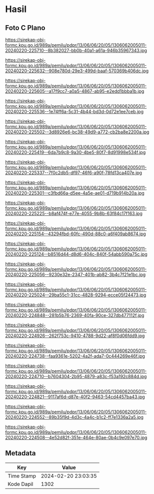 # Hasil

## Foto C Plano

https://sirekap-obj-formc.kpu.go.id/989a/pemilu/pdpr/13/06/06/20/05/1306062005011-20240220-225710--8b382027-bb0b-40a1-a61a-946b35967343.jpg

https://sirekap-obj-formc.kpu.go.id/989a/pemilu/pdpr/13/06/06/20/05/1306062005011-20240220-225632--908e780d-29e3-499d-baaf-570369b406dc.jpg

https://sirekap-obj-formc.kpu.go.id/989a/pemilu/pdpr/13/06/06/20/05/1306062005011-20240220-225605--a17f9cc7-a0a5-4867-ab95-e2edd1bbba1b.jpg

https://sirekap-obj-formc.kpu.go.id/989a/pemilu/pdpr/13/06/06/20/05/1306062005011-20240220-225536--1e74ff6a-5c31-4b44-bd3d-0d72e1ee7ceb.jpg

https://sirekap-obj-formc.kpu.go.id/989a/pemilu/pdpr/13/06/06/20/05/1306062005011-20240220-225502--3d8926e6-bc38-49d9-a772-cb2ba8e2200a.jpg

https://sirekap-obj-formc.kpu.go.id/989a/pemilu/pdpr/13/06/06/20/05/1306062005011-20240220-225419--6da7b9c8-9a30-4be5-80f7-8d91998e534f.jpg

https://sirekap-obj-formc.kpu.go.id/989a/pemilu/pdpr/13/06/06/20/05/1306062005011-20240220-225337--7f0c2db5-df97-46f6-a90f-78fd13ca407e.jpg

https://sirekap-obj-formc.kpu.go.id/989a/pemilu/pdpr/13/06/06/20/05/1306062005011-20240220-225301--c3fbd66a-d5ee-4a5e-ae01-d719b914b20a.jpg

https://sirekap-obj-formc.kpu.go.id/989a/pemilu/pdpr/13/06/06/20/05/1306062005011-20240220-225225--b8af474f-e77e-4055-9b8b-63f84c17f163.jpg

https://sirekap-obj-formc.kpu.go.id/989a/pemilu/pdpr/13/06/06/20/05/1306062005011-20240220-225154--43294fbd-60fc-490d-88c0-a6f409ab8674.jpg

https://sirekap-obj-formc.kpu.go.id/989a/pemilu/pdpr/13/06/06/20/05/1306062005011-20240220-225124--b8516d44-d8d6-404c-840f-54abb590a75c.jpg

https://sirekap-obj-formc.kpu.go.id/989a/pemilu/pdpr/13/06/06/20/05/1306062005011-20240220-225056--9230e32e-2347-401b-ab82-3b4c7f21e1bc.jpg

https://sirekap-obj-formc.kpu.go.id/989a/pemilu/pdpr/13/06/06/20/05/1306062005011-20240220-225024--29ba55c1-31cc-4828-9294-ecce05f24473.jpg

https://sirekap-obj-formc.kpu.go.id/989a/pemilu/pdpr/13/06/06/20/05/1306062005011-20240220-224848--281b5b76-2369-40fa-90ce-327db477112f.jpg

https://sirekap-obj-formc.kpu.go.id/989a/pemilu/pdpr/13/06/06/20/05/1306062005011-20240220-224926--262f753c-9410-4788-9d22-af8f0d06fdd9.jpg

https://sirekap-obj-formc.kpu.go.id/989a/pemilu/pdpr/13/06/06/20/05/1306062005011-20240220-224738--faa9361e-5202-4a2f-ada7-0c444269e46f.jpg

https://sirekap-obj-formc.kpu.go.id/989a/pemilu/pdpr/13/06/06/20/05/1306062005011-20240220-224710--b7604304-2b95-4879-a83c-f53a192c884d.jpg

https://sirekap-obj-formc.kpu.go.id/989a/pemilu/pdpr/13/06/06/20/05/1306062005011-20240220-224821--9117af6d-d87e-40f2-9463-54cd4457ba43.jpg

https://sirekap-obj-formc.kpu.go.id/989a/pemilu/pdpr/13/06/06/20/05/1306062005011-20240220-224552--89b35f9d-4d3c-4a4c-b1c2-ff7e1336a2a5.jpg

https://sirekap-obj-formc.kpu.go.id/989a/pemilu/pdpr/13/06/06/20/05/1306062005011-20240220-224508--4e52d82f-351e-464e-80ae-0b4c9e097e70.jpg


## Metadata

| Key        | Value               |
| ---------- | ------------------- |
| Time Stamp | 2024-02-20 23:03:35 |
| Kode Dapil | 1302                |



